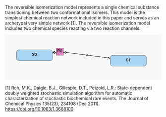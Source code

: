 The reversible isomerization model represents a single chemical substance transitioning between two conformational isomers. This model is the simplest chemical reaction network included in this paper and serves as an archetypal very simple network [1]. The reversible isomerization model includes two chemical species reacting via two reaction channels.

![Figure1](../../Media/twoState.png)

[1] Roh, M.K., Daigle, B.J., Gillespie, D.T., Petzold, L.R.: State-dependent doubly weighted stochastic simulation algorithm for automatic characterization of stochastic biochemical rare events. The Journal of Chemical Physics 135(23), 234108 (Dec 2011). https://doi.org/10.1063/1.3668100